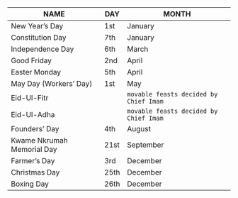 | NAME | DAY | MONTH |
--- | --- | --- | 
| New Year’s Day	| 1st | January |
| Constitution Day	| 7th | January |
| Independence Day	| 6th | March |
| Good Friday	| 2nd | April |
| Easter Monday	| 5th | April |
| May Day (Workers’ Day)	| 1st | May |
| Eid-Ul-Fitr |	| `movable feasts decided by Chief Imam` |
| Eid-Ul-Adha |	| `movable feasts decided by Chief Imam` |
| Founders’ Day	| 4th | August |
| Kwame Nkrumah Memorial Day	| 21st | September |
| Farmer’s Day	| 3rd | December |
| Christmas Day	| 25th | December |
| Boxing Day	| 26th | December |